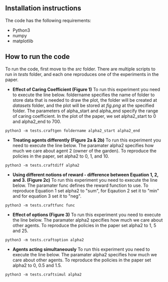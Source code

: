 
## Installation instructions

The code has the following requirements: 

- Python3
- numpy
- matplotlib


## How to run the code

To run the code, first move to the *src* folder. There are multiple scripts to run in *tests* folder, and each one reproduces one of the experiments in the paper. 


- **Effect of Caring Coefficient (Figure 1)** 
To run this experiment you need to execute the line below. foldername specifies the name of folder to store data that is needed to draw the plot, the folder will be created at *datasets* folder, and the plot will be stored at *fig.png* at the specified folder. The parameters of alpha_start and alpha_end specify the range of caring coefficient. In the plot of the paper, we set alpha2_start to 0 and alpha2_end to 700. 

```
python3 -m tests.craftgen foldername alpha2_start alpha2_end 
```

- **Treating agents differently (Figure 2a & 2b)**
To run this experiment you need to execute the line below. The paramater alpha2 specifies how much we care about agent 2 (owner of the garden). To reproduce the policies in the paper, set alpha2 to 0, 1, and 10. 

```
python3 -m tests.craftdiff alpha2
```
- **Using different notions of reward - difference between Equation 1, 2, and 3. (Figure 2c)**
To run this experiment you need to execute the line below. The paramater func defines the reward function to use. To reproduce Equation 1 set alpha2 to "sum", for Eqaution 2 set it to "min" and for equation 3 set it to "neg".

```
python3 -m tests.craftfunc func
```
- **Effect of options (Figure 3)**
To run this experiment you need to execute the line below. The paramater alpha2 specifies how much we care about other agents. To reproduce the policies in the paper set alpha2 to 1, 5 and 25.

```
python3 -m tests.craftoption alpha2
```
- **Agents acting simultaneously**
To run this experiment you need to execute the line below. The paramater alpha2 specifies how much we care about other agents. To reproduce the policies in the paper set alpha2 to 0, 0.5 and 1.5.

```
python3 -m tests.craftsimul alpha2
```
